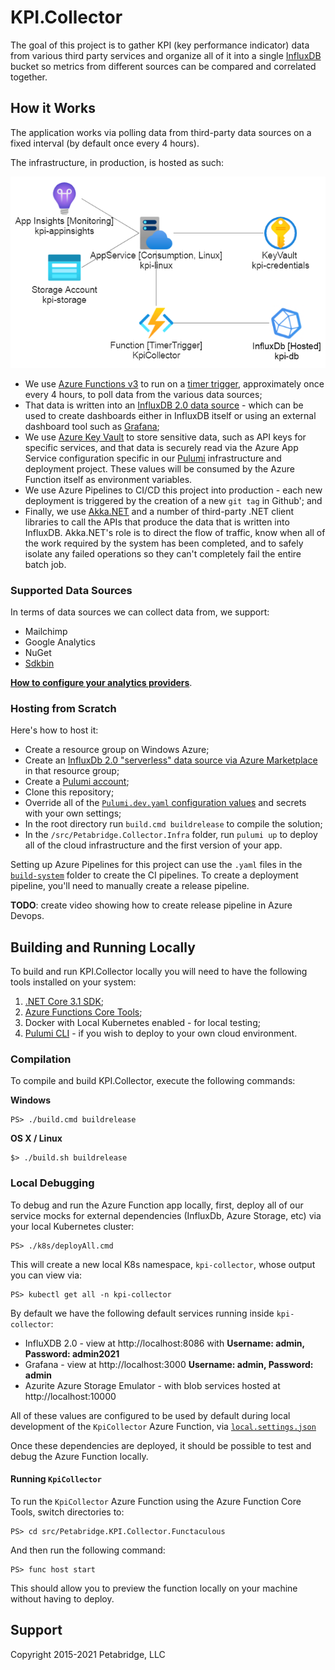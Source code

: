 # KPI.Collector
The goal of this project is to gather KPI (key performance indicator) data from various third party services and organize all of it into a single [InfluxDB](https://www.influxdata.com/) bucket so metrics from different sources can be compared and correlated together.

## How it Works
The application works via polling data from third-party data sources on a fixed interval (by default once every 4 hours).

The infrastructure, in production, is hosted as such:

![KPI.Collector Azure Infrastructure](/images/kpi-azure-design.png)

* We use [Azure Functions v3](https://docs.microsoft.com/en-us/azure/azure-functions/functions-versions) to run on a [timer trigger](https://docs.microsoft.com/en-us/azure/azure-functions/functions-bindings-timer), approximately once every 4 hours, to poll data from the various data sources;
* That data is written into an [InfluxDB 2.0 data source](https://www.influxdata.com/) - which can be used to create dashboards either in InfluxDB itself or using an external dashboard tool such as [Grafana](https://grafana.com/);
* We use [Azure Key Vault](https://docs.microsoft.com/en-us/azure/key-vault/general/overview) to store sensitive data, such as API keys for specific services, and that data is securely read via the Azure App Service configuration specific in our [Pulumi](https://www.pulumi.com/) infrastructure and deployment project. These values will be consumed by the Azure Function itself as environment variables.
* We use Azure Pipelines to CI/CD this project into production - each new deployment is triggered by the creation of a new `git tag` in Github'; and
* Finally, we use [Akka.NET](https://getakka.net/) and a number of third-party .NET client libraries to call the APIs that produce the data that is written into InfluxDB. Akka.NET's role is to direct the flow of traffic, know when all of the work required by the system has been completed, and to safely isolate any failed operations so they can't completely fail the entire batch job.

### Supported Data Sources
In terms of data sources we can collect data from, we support:

* Mailchimp
* Google Analytics
* NuGet
* [Sdkbin](https://sdkbin.com/)

**[How to configure your analytics providers](docs/providers.md)**.

### Hosting from Scratch
Here's how to host it:

- Create a resource group on Windows Azure;
- Create an [InfluxDb 2.0 "serverless" data source via Azure Marketplace](https://azuremarketplace.microsoft.com/en-us/marketplace/apps/influxdata.influxdb-cloud?tab=Overview) in that resource group;
- Create a [Pulumi account](https://www.pulumi.com/);
- Clone this repository;
- Override all of the [`Pulumi.dev.yaml` configuration values](src/Petabridge.Collector.Infra/Pulumi.dev.yaml) and secrets with your own settings;
- In the root directory run `build.cmd buildrelease` to compile the solution;
- In the `/src/Petabridge.Collector.Infra` folder, run `pulumi up` to deploy all of the cloud infrastructure and the first version of your app.

Setting up Azure Pipelines for this project can use the `.yaml` files in the [`build-system`](build-system) folder to create the CI pipelines. To create a deployment pipeline, you'll need to manually create a release pipeline.

**TODO**: create video showing how to create release pipeline in Azure Devops.

## Building and Running Locally
To build and run KPI.Collector locally you will need to have the following tools installed on your system:

1. [.NET Core 3.1 SDK](https://dotnet.microsoft.com/download/dotnet/3.1);
2. [Azure Functions Core Tools](https://docs.microsoft.com/en-us/azure/azure-functions/functions-run-local?tabs=windows%2Ccsharp%2Cbash);
3. Docker with Local Kubernetes enabled - for local testing;
4. [Pulumi CLI](https://www.pulumi.com/docs/get-started/install/) - if you wish to deploy to your own cloud environment.

### Compilation
To compile and build KPI.Collector, execute the following commands:

**Windows**
```
PS> ./build.cmd buildrelease
```

**OS X / Linux**
```
$> ./build.sh buildrelease
```

### Local Debugging
To debug and run the Azure Function app locally, first, deploy all of our service mocks for external dependencies (InfluxDb, Azure Storage, etc) via your local Kubernetes cluster:

```
PS> ./k8s/deployAll.cmd
```

This will create a new local K8s namespace, `kpi-collector`, whose output you can view via:

```
PS> kubectl get all -n kpi-collector
```

By default we have the following default services running inside `kpi-collector`:

* InfluXDB 2.0 - view at http://localhost:8086 with **Username: admin, Password: admin2021**
* Grafana - view at http://localhost:3000 **Username: admin, Password: admin**
* Azurite Azure Storage Emulator - with blob services hosted at http://localhost:10000

All of these values are configured to be used by default during local development of the `KpiCollector` Azure Function, via [`local.settings.json`](src/Petabridge.KPI.Collector.Functaculous/local.settings.json)

Once these dependencies are deployed, it should be possible to test and debug the Azure Function locally.

#### Running `KpiCollector`
To run the `KpiCollector` Azure Function using the Azure Function Core Tools, switch directories to:

```
PS> cd src/Petabridge.KPI.Collector.Functaculous
```

And then run the following command:

```
PS> func host start
```

This should allow you to preview the function locally on your machine without having to deploy.

## Support

Copyright 2015-2021 Petabridge, LLC
